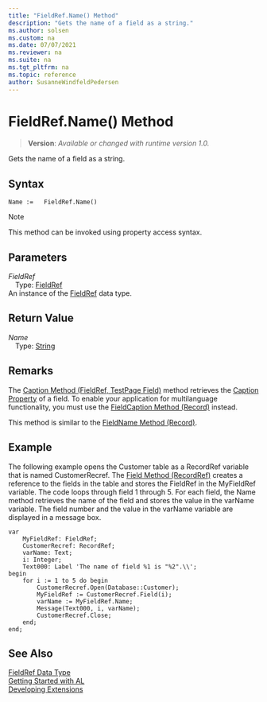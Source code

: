 ```yaml
---
title: "FieldRef.Name() Method"
description: "Gets the name of a field as a string."
ms.author: solsen
ms.custom: na
ms.date: 07/07/2021
ms.reviewer: na
ms.suite: na
ms.tgt_pltfrm: na
ms.topic: reference
author: SusanneWindfeldPedersen
---
```

[//]: # (START>DO_NOT_EDIT)
[//]: # (IMPORTANT:Do not edit any of the content between here and the END>DO_NOT_EDIT.)
[//]: # (Any modifications should be made in the .xml files in the ModernDev repo.)
# FieldRef.Name() Method
> **Version**: _Available or changed with runtime version 1.0._

Gets the name of a field as a string.


## Syntax
```AL
Name :=   FieldRef.Name()
```
> [!NOTE]
> This method can be invoked using property access syntax.

## Parameters
*FieldRef*  
&emsp;Type: [FieldRef](fieldref-data-type.md)  
An instance of the [FieldRef](fieldref-data-type.md) data type.  

## Return Value
*Name*  
&emsp;Type: [String](/dynamics365/business-central/dev-itpro/developer/methods-auto/text/text-data-type)  



[//]: # (IMPORTANT: END>DO_NOT_EDIT)

## Remarks

The [Caption Method \(FieldRef, TestPage Field\)](fieldref-caption-method.md) method retrieves the [Caption Property](../../properties/devenv-caption-property.md) of a field. To enable your application for multilanguage functionality, you must use the [FieldCaption Method \(Record\)](../../methods-auto/record/record-fieldcaption-method.md) instead.  

This method is similar to the [FieldName Method \(Record\)](../record/record-fieldname-method.md).  

## Example

The following example opens the Customer table as a RecordRef variable that is named CustomerRecref. The [Field Method \(RecordRef\)](../recordref/recordref-field-method.md) creates a reference to the fields in the table and stores the FieldRef in the MyFieldRef variable. The code loops through field 1 through 5. For each field, the Name method retrieves the name of the field and stores the value in the varName variable. The field number and the value in the varName variable are displayed in a message box.

```al
var
    MyFieldRef: FieldRef;
    CustomerRecref: RecordRef;
    varName: Text;
    i: Integer;
    Text000: Label 'The name of field %1 is "%2".\\';
begin
    for i := 1 to 5 do begin  
        CustomerRecref.Open(Database::Customer);  
        MyFieldRef := CustomerRecref.Field(i);  
        varName := MyFieldRef.Name;  
        Message(Text000, i, varName);  
        CustomerRecref.Close;  
    end;  
end;
```  

## See Also
[FieldRef Data Type](fieldref-data-type.md)  
[Getting Started with AL](../../devenv-get-started.md)  
[Developing Extensions](../../devenv-dev-overview.md)